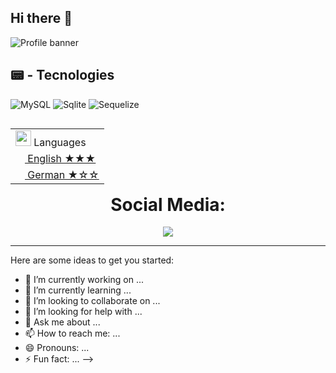 ## Hi there 👋
![Profile banner](https://i.imgur.com/VNP2tTx.gif)

## 📟 - Tecnologies

![MySQL](https://img.shields.io/badge/MySQL-00000F?style=for-the-badge&logo=mysql&logoColor=white)
![Sqlite](https://img.shields.io/badge/SQLite-07405E?style=for-the-badge&logo=sqlite&logoColor=white)
![Sequelize](https://img.shields.io/badge/sequelize-323330?style=for-the-badge&logo=sequelize&logoColor=blue)

<table align="right">
    <tr><td><img src="https://github.com/milaan9/milaan9/blob/main/3898082.svg" width="25"> Languages</a></td></tr>
    <tr><td><a href="README.md"><img src="https://github.com/milaan9/milaan9/blob/main/197484.svg" height="15"> English ★★★</a></td></tr>
    <tr><td><a href="README_pt.md"><img src="https://github.com/milaan9/milaan9/blob/main/197571.svg" height="15"> German ★☆☆</a></td></tr>
</table>

<!-- Social icons section -->
<h1 align="center"> Social Media: </h1>
  <p align="center">
  
<a href="mailto:nesrin.akcays08@gmail.com">
      <img src="https://img.shields.io/badge/SEND%20MAIL-7cebf5?&style=for-the-badge&logo=MAIL.RU&logoColor=black">
    </a>
  </p>
</h2>

<hr>

Here are some ideas to get you started:

- 🔭 I’m currently working on ...
- 🌱 I’m currently learning ...
- 👯 I’m looking to collaborate on ...
- 🤔 I’m looking for help with ...
- 💬 Ask me about ...
- 📫 How to reach me: ...
- 😄 Pronouns: ...
- ⚡ Fun fact: ...
-->

